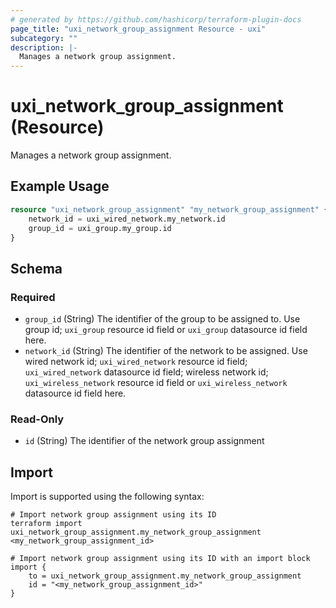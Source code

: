 ```yaml
---
# generated by https://github.com/hashicorp/terraform-plugin-docs
page_title: "uxi_network_group_assignment Resource - uxi"
subcategory: ""
description: |-
  Manages a network group assignment.
---
```


# uxi_network_group_assignment (Resource)

Manages a network group assignment.

## Example Usage

```terraform
resource "uxi_network_group_assignment" "my_network_group_assignment" {
    network_id = uxi_wired_network.my_network.id
    group_id = uxi_group.my_group.id
}
```

<!-- schema generated by tfplugindocs -->
## Schema

### Required

- `group_id` (String) The identifier of the group to be assigned to. Use group id; `uxi_group` resource id field or `uxi_group` datasource id field here.
- `network_id` (String) The identifier of the network to be assigned. Use wired network id; `uxi_wired_network` resource id field; `uxi_wired_network` datasource id field; wireless network id; `uxi_wireless_network` resource id field or `uxi_wireless_network` datasource id field here.

### Read-Only

- `id` (String) The identifier of the network group assignment

## Import

Import is supported using the following syntax:

```shell
# Import network group assignment using its ID
terraform import uxi_network_group_assignment.my_network_group_assignment <my_network_group_assignment_id>

# Import network group assignment using its ID with an import block
import {
    to = uxi_network_group_assignment.my_network_group_assignment
    id = "<my_network_group_assignment_id>"
}
```
